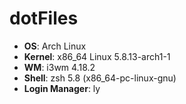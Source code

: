 # dotFiles

- **OS**: Arch Linux
- **Kernel**: x86_64 Linux 5.8.13-arch1-1
- **WM**: i3wm 4.18.2
- **Shell**: zsh 5.8 (x86_64-pc-linux-gnu)
- **Login Manager**: ly
